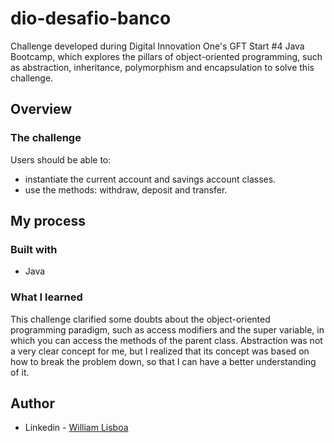 # dio-desafio-banco

Challenge developed during Digital Innovation One's GFT Start #4 Java Bootcamp, which explores the pillars of object-oriented programming, such as abstraction, inheritance, polymorphism and encapsulation to solve this challenge.

## Overview

### The challenge

Users should be able to:

- instantiate the current account and savings account classes.
- use the methods: withdraw, deposit and transfer.

## My process

### Built with

- Java

### What I learned

This challenge clarified some doubts about the object-oriented programming paradigm, such as access modifiers and the super variable, in which you can access the methods of the parent class. Abstraction was not a very clear concept for me, but I realized that its concept was based on how to break the problem down, so that I can have a better understanding of it.

## Author

- Linkedin - [William Lisboa](https://www.linkedin.com/in/william-lisboa-50340618a/)

